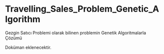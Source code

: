 # Travelling_Sales_Problem_Genetic_Algorithm
Gezgin Satıcı Problemi olarak bilinen problemin Genetik Algoritmalarla Çözümü

Doküman eklenecektir.
